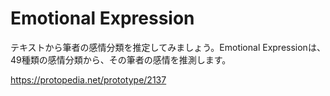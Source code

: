 # Emotional Expression
テキストから筆者の感情分類を推定してみましょう。Emotional Expressionは、49種類の感情分類から、その筆者の感情を推測します。

https://protopedia.net/prototype/2137
